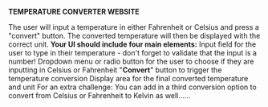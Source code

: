 **TEMPERATURE CONVERTER WEBSITE**

The user will input a temperature in either Fahrenheit or Celsius and press a "convert" button. 
The converted temperature will then be displayed with the correct unit.
**Your UI should include four main elements:**
Input field for the user to type in their temperature - don't forget to validate that the input is a number!
Dropdown menu or radio button for the user to choose if they are inputting in Celsius or Fahrenheit "**Convert**" button to trigger the temperature conversion
Display area for the final converted temperature and unit For an extra challenge:
You can add in a third conversion option to convert from Celsius or Fahrenheit to Kelvin as well......
